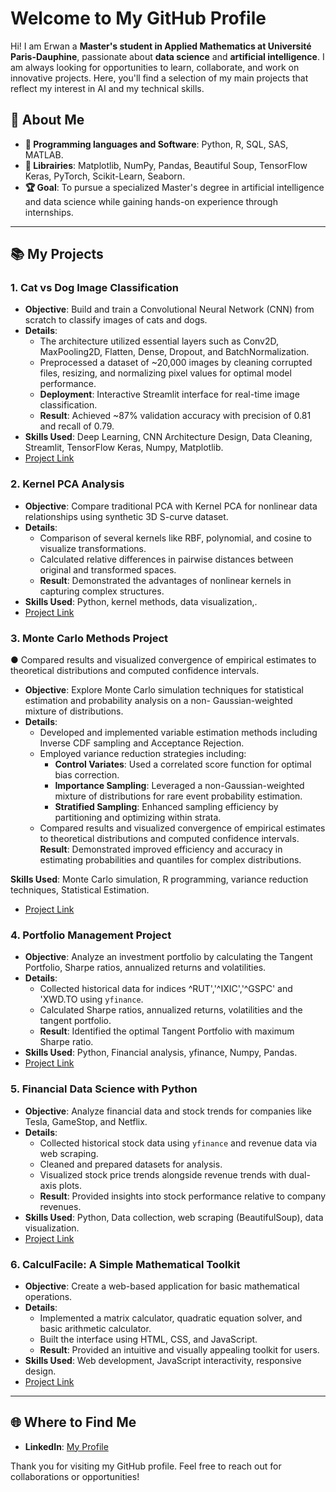 # Welcome to My GitHub Profile

Hi! I am Erwan a **Master's student in Applied Mathematics at Université Paris-Dauphine**, passionate about **data science** and **artificial intelligence**. I am always looking for opportunities to learn, collaborate, and work on innovative projects. Here, you'll find a selection of my main projects that reflect my interest in AI and my technical skills.

## 🎨 About Me

- **🔧 Programming languages and Software**: Python, R, SQL, SAS, MATLAB.
- **🔬 Librairies**: Matplotlib, NumPy, Pandas, Beautiful Soup, TensorFlow Keras, PyTorch, Scikit-Learn, Seaborn.
- **🏆 Goal**: To pursue a specialized Master's degree in artificial intelligence and data science while gaining hands-on experience through internships.

---

## 📚 My Projects

### 1. **Cat vs Dog Image Classification**

- **Objective**: Build and train a Convolutional Neural Network (CNN) from scratch to classify images of cats and dogs.
- **Details**:
  - The architecture utilized essential layers such as Conv2D, MaxPooling2D, Flatten, Dense, Dropout, and BatchNormalization.
  - Preprocessed a dataset of ~20,000 images by cleaning corrupted files, resizing, and normalizing pixel values for optimal
model performance.
  - **Deployment**: Interactive Streamlit interface for real-time image classification.
  - **Result**: Achieved ~87% validation accuracy with precision of 0.81 and recall of 0.79.
- **Skills Used**: Deep Learning, CNN Architecture Design, Data Cleaning, Streamlit, TensorFlow Keras, Numpy, Matplotlib.
- [Project Link](https://github.com/ErwanR123/Deep_Learning-Based_Cat_and_Dog_Image_Classifier_with_Interactive_Streamlit_Interface)

### 2. **Kernel PCA Analysis**

- **Objective**: Compare traditional PCA with Kernel PCA for nonlinear data relationships using synthetic 3D S-curve dataset.
- **Details**:
  - Comparison of several kernels like RBF, polynomial, and cosine to visualize transformations.
  - Calculated relative differences in pairwise distances between original and transformed spaces.
  - **Result**: Demonstrated the advantages of nonlinear kernels in capturing complex structures.
- **Skills Used**: Python, kernel methods, data visualization,.
- [Project Link](https://github.com/ErwanR123/Kernel-PCA-Exploring-the-Power-of-Nonlinear-Principal-Component-Analysis)


### 3. **Monte Carlo Methods Project**


● Compared results and visualized convergence of empirical estimates to theoretical distributions and computed confidence
intervals.

- **Objective**: Explore Monte Carlo simulation techniques for statistical estimation and probability analysis on a non-
Gaussian-weighted mixture of distributions.
- **Details**:
  - Developed and implemented variable estimation methods including Inverse CDF sampling and Acceptance Rejection.
  - Employed variance reduction strategies including:
    - **Control Variates**: Used a correlated score function for optimal bias correction.
    - **Importance Sampling**: Leveraged a non-Gaussian-weighted mixture of distributions for rare event probability estimation.
    - **Stratified Sampling**: Enhanced sampling efficiency by partitioning and optimizing within strata. 
  - Compared results and visualized convergence of empirical estimates to theoretical distributions and computed confidence
intervals.
**Result**: Demonstrated improved efficiency and accuracy in estimating probabilities and quantiles for complex distributions.

**Skills Used**: Monte Carlo simulation, R programming, variance reduction techniques, Statistical Estimation.

- [Project Link](https://github.com/ErwanR123/Monte_Carlo_Project)

### 4. **Portfolio Management Project**

- **Objective**: Analyze an investment portfolio by calculating the Tangent Portfolio, Sharpe ratios, annualized returns and volatilities.
- **Details**:
  - Collected historical data for indices ^RUT','^IXIC','^GSPC' and 'XWD.TO using `yfinance`.
  - Calculated Sharpe ratios, annualized returns, volatilities and the tangent portfolio.
  - **Result**: Identified the optimal Tangent Portfolio with maximum Sharpe ratio.
- **Skills Used**: Python, Financial analysis, yfinance, Numpy, Pandas.
- [Project Link](https://github.com/ErwanR123/Portfolio_Management_Project)

### 5. **Financial Data Science with Python**

- **Objective**: Analyze financial data and stock trends for companies like Tesla, GameStop, and Netflix.
- **Details**:
  - Collected historical stock data using `yfinance` and revenue data via web scraping.
  - Cleaned and prepared datasets for analysis.
  - Visualized stock price trends alongside revenue trends with dual-axis plots.
  - **Result**: Provided insights into stock performance relative to company revenues.
- **Skills Used**: Python, Data collection, web scraping (BeautifulSoup), data visualization.
- [Project Link](https://github.com/ErwanR123/Financial-Data-Science-with-Python-Coursera-Project)

### 6. **CalculFacile: A Simple Mathematical Toolkit**

- **Objective**: Create a web-based application for basic mathematical operations.
- **Details**:
  - Implemented a matrix calculator, quadratic equation solver, and basic arithmetic calculator.
  - Built the interface using HTML, CSS, and JavaScript.
  - **Result**: Provided an intuitive and visually appealing toolkit for users.
- **Skills Used**: Web development, JavaScript interactivity, responsive design.
- [Project Link](https://github.com/ErwanR123/First-Web-project-2021-/tree/main)
---

## 🌐 Where to Find Me

- **LinkedIn**: [My Profile](https://www.linkedin.com/in/erwan-ouabdesselam/)

Thank you for visiting my GitHub profile. Feel free to reach out for collaborations or opportunities!


